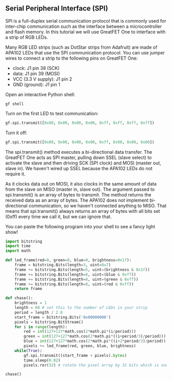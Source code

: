 ## Serial Peripheral Interface (SPI)

SPI is a full-duplex serial communication protocol that is commonly used for
inter-chip communication such as the interface between a microcontroller and
flash memory.  In this tutorial we will use GreatFET One to interface with a
strip of RGB LEDs.

Many RGB LED strips (such as DotStar strips from Adafruit) are made of APA102
LEDs that use the SPI communication protocol.  You can use jumper wires to
connect a strip to the following pins on GreatFET One:

* clock: J1 pin 38 (SCK)
* data: J1 pin 39 (MOSI)
* VCC (3.3 V supply): J1 pin 2
* GND (ground): J1 pin 1

Open an interactive Python shell:

```
gf shell
```

Turn on the first LED to test communication:

```python
gf.spi.transmit([0x00, 0x00, 0x00, 0x00, 0xff, 0xff, 0xff, 0xff])
```

Turn it off:

```python
gf.spi.transmit([0x00, 0x00, 0x00, 0x00, 0xff, 0x00, 0x00, 0x00])
```

The spi.transmit() method executes a bi-directional data transfer.  The
GreatFET One acts as SPI master, pulling down SSEL (slave select) to activate
the slave and then driving SCK (SPI clock) and MOSI (master out, slave in).  We
haven't wired up SSEL because the APA102 LEDs do not require it.

As it clocks data out on MOSI, it also clocks in the same amount of data from
the slave on MISO (master in, slave out).  The argument passed to
spi.transmit() is an array of bytes to transmit.  The method returns the
received data as an array of bytes.  The APA102 does not implement
bi-directional communication, so we haven't connected anything to MISO.  That
means that spi.transmit() always returns an array of bytes with all bits set
(0xff) every time we call it, but we can ignore that.

You can paste the following program into your shell to see a fancy light show!

```python
import bitstring
import time
import math

def led_frame(red=0, green=0, blue=0, brightness=0x1f):
    frame = bitstring.Bits(length=3, uint=0x7)
    frame += bitstring.Bits(length=5, uint=(brightness & 0x1f))
    frame += bitstring.Bits(length=8, uint=(blue & 0xff))
    frame += bitstring.Bits(length=8, uint=(green & 0xff))
    frame += bitstring.Bits(length=8, uint=(red & 0xff))
    return frame

def chase():
    brightness = 1
    length = 60 # set this to the number of LEDs in your strip
    period = length / 2.0
    start_frame = bitstring.Bits('0x00000000')
    pixels = bitstring.BitStream()
    for i in range(length):
        red = int(127+127*math.cos(2*math.pi*(i/period)))
        green = int(127+127*math.cos(2*math.pi*((i+period/3)/period)))
        blue = int(127+127*math.cos(2*math.pi*((i+2*period/3)/period)))
        pixels += led_frame(red, green, blue, brightness)
    while(True):
        gf.spi.transmit((start_frame + pixels).bytes)
        time.sleep(0.02)
        pixels.ror(32) # rotate the pixel array by 32 bits which is one LED

chase()
```

